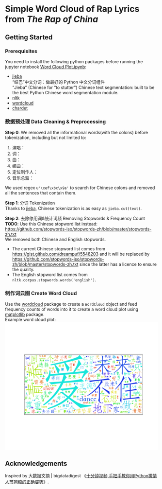 # Simple Word Cloud of Rap Lyrics from *The Rap of China*
## Getting Started
### Prerequisites
You need to install the following python packages before running the jupyter notebook [Word Cloud Plot.ipynb](https://github.com/jinangela/RisingChineseHipHop/blob/master/02_WordCloudPlot/Word%20Cloud%20Plot.ipynb):
* [jieba](https://pypi.org/project/jieba/)    
“结巴”中文分词：做最好的 Python 中文分词组件    
“Jieba” (Chinese for “to stutter”) Chinese text segmentation: built to be the best Python Chinese word segmentation module.
* [nltk](https://www.nltk.org/install.html)
* [wordcloud](https://pypi.org/project/wordcloud/)
* [chardet](https://pypi.org/project/chardet/)

### 数据预处理 Data Cleaning & Preprocessing
**Step 0**: We removed all the informational words(with the colons) before tokenization, including but not limited to:
1. 演唱：
2. 词：
3. 曲：
4. 编曲：
5. 定位制作人：
6. 音乐总监：

We used regex `u'\xef\xbc\x9a'` to search for Chinese colons and removed all the sentences that contain them.

**Step 1**: 分词 Tokenization    
Thanks to [jieba](https://github.com/fxsjy/jieba), Chinese tokenization is as easy as `jieba.cut(text)`.

**Step 2**: 去除停用词&统计词频 Removing Stopwords & Frequency Count    
**TODO**: Use this Chinese stopword list instead: https://github.com/stopwords-iso/stopwords-zh/blob/master/stopwords-zh.txt    
We removed both Chinese and English stopwords.
* The current Chinese stopword list comes from https://gist.github.com/dreampuf/5548203 and it will be replaced by https://github.com/stopwords-iso/stopwords-zh/blob/master/stopwords-zh.txt since the latter has a licence to ensure the quality.
* The English stopword list comes from `nltk.corpus.stopwords.words('english')`.

### 制作词云图 Create Word Cloud    
Use the [wordcloud](https://pypi.org/project/wordcloud/) package to create a `WordCloud` object and feed frequency counts of words into it to create a word cloud plot using [matplotlib](https://matplotlib.org/) package.    
Example word cloud plot:    
![word cloud example](https://github.com/jinangela/RisingChineseHipHop/blob/master/02_TextExploratoryAnalysis/Episode%2012%20Word%20Cloud%20Test.png)

## Acknowledgements
Inspired by 大数据文摘 | bigdatadigest 《[十分钟视频,手把手教你用Python撒情人节狗粮的正确姿势](http://mp.weixin.qq.com/s/ux2MqsjUwalHiIsm1f832w)》.

